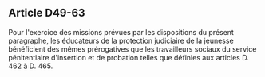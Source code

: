Article D49-63
----
Pour l'exercice des missions prévues par les dispositions du présent paragraphe,
les éducateurs de la protection judiciaire de la jeunesse bénéficient des mêmes
prérogatives que les travailleurs sociaux du service pénitentiaire d'insertion
et de probation telles que définies aux articles D. 462 à D. 465.
